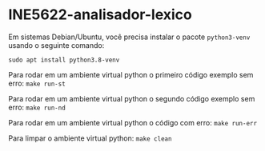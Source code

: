 # INE5622-analisador-lexico

Em sistemas Debian/Ubuntu, você precisa instalar o pacote `python3-venv`
usando o seguinte comando:

`sudo apt install python3.8-venv`

Para rodar em um ambiente virtual python o primeiro código exemplo sem erro:
`make run-st`

Para rodar em um ambiente virtual python o segundo código exemplo sem erro:
`make run-nd`  

Para rodar em um ambiente virtual python o código com erro:
`make run-err`  

Para limpar o ambiente virtual python:
`make clean`  
